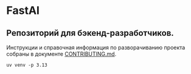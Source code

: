 # FastAI

## Репозиторий для бэкенд-разработчиков.

Инструкции и справочная информация по разворачиванию проекта собраны
в документе [CONTRIBUTING.md](./CONTRIBUTING.md).

```shell
uv venv -p 3.13
```


